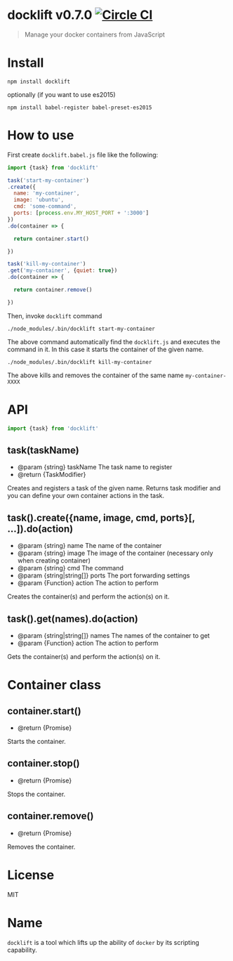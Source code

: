 # docklift v0.7.0 [![Circle CI](https://circleci.com/gh/kt3k/docklift.svg?style=svg)](https://circleci.com/gh/kt3k/docklift)

> Manage your docker containers from JavaScript

# Install

    npm install docklift

optionally (if you want to use es2015)

    npm install babel-register babel-preset-es2015

# How to use

First create `docklift.babel.js` file like the following:

```js
import {task} from 'docklift'

task('start-my-container')
.create({
  name: 'my-container',
  image: 'ubuntu',
  cmd: 'some-command',
  ports: [process.env.MY_HOST_PORT + ':3000']
})
.do(container => {

  return container.start()

})

task('kill-my-container')
.get('my-container', {quiet: true})
.do(container => {

  return container.remove()

})
```

Then, invoke `docklift` command

    ./node_modules/.bin/docklift start-my-container

The above command automatically find the `docklift.js` and executes the command in it. In this case it starts the container of the given name.

    ./node_modules/.bin/docklift kill-my-container

The above kills and removes the container of the same name `my-container-XXXX`

# API

```js
import {task} from 'docklift'
```

## task(taskName)

- @param {string} taskName The task name to register
- @return {TaskModifier}

Creates and registers a task of the given name. Returns task modifier and you can define your own container actions in the task.

## task().create({name, image, cmd, ports}[, ...]).do(action)

- @param {string} name The name of the container
- @param {string} image The image of the container (necessary only when creating container)
- @param {string} cmd The command
- @param {string|string[]} ports The port forwarding settings
- @param {Function} action The action to perform

Creates the container(s) and perform the action(s) on it.

## task().get(names).do(action)

- @param {string|string[]} names The names of the container to get
- @param {Function} action The action to perform

Gets the container(s) and perform the action(s) on it.

# Container class

## container.start()

- @return {Promise}

Starts the container.

## container.stop()

- @return {Promise}

Stops the container.

## container.remove()

- @return {Promise}

Removes the container.

# License

MIT

# Name

`docklift` is a tool which lifts up the ability of `docker` by its scripting capability.
